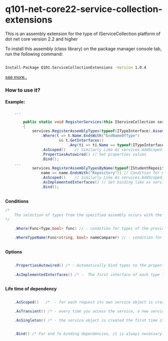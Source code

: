 # q101-net-core22-service-collection-extensions

This is an assembly extension for the type of IServiceCollection platform of dot net core version 2.2 and higher

 To install this assembly (class library) on the package manager console tab, run the following command:
```bash

Install-Package Q101.ServiceCollectionExtensions -Version 1.0.4

```

[see more..](https://www.nuget.org/packages/Q101.ServiceCollectionExtensions "")

### How to use it?

#### Example:

```cs
    ...
    
        public static void RegisterServices(this IServiceCollection services)
        {
            services.RegisterAssemblyTypes(typeof(ITypeInterface).Assembly)
                .Where(t => t.Name.EndsWith("EndNameOfType") 
                        && t.GetInterfaces()
                            .Any(ti => ti.Name == typeof(ITypeInterface).Name))
                .AsScoped()    // Similarly Like As services.AddScoped(T1, T2)
                .PropertiesAutowired() // Set properties values                
                .Bind();        
    ...
            services.RegisterAssemblyTypesByName(typeof(IStudentRepository).Assembly,
                name => name.EndsWith("Repository")) // Condition for name of type
                .AsScoped()    // Similarly Like As services.AddScoped(T1, T2)
                .AsImplementedInterfaces() // Set binding like as services.AddScoped<IRepository, Repository>();                
                .Bind();
     

```
**Conditions**

```cs
/* 
    The selection of types from the specified assembly occurs with the preliminary condition that     this is not an interface, and then the remaining specified conditions apply.
*/

    .Where(Func<Type,bool> func) // - condition for types of the previously specified assembly

    .WhereTypeName(Func<string, bool> nameComparer) // - condition for name of types
    
```

**Options**

```cs

    .PropertiesAutowired() /* - Automatically bind types to the properties of the specified types with an available setter. Types that were specified for bindings are bound to properties. */
    
    .AsImplementedInterfaces() /* -  The first interface of each type from which it is inherited is searched, and the type is specified as an implementation of this interface. */
    
```

**Life time of dependency**
```cs

    .AsScoped()   /*  - for each request its own service object is created. That is, if during one request there are several calls to the same service, then all of these calls will use the same service object. */

    .AsTransient() /* - every time you access the service, a new service object is created. During one request, there may be several calls to the service; accordingly, each call will create a new object. Such a life cycle model is best suited for lightweight services that do not store state data.*/

    .AsSingleton() /* - the service object is created the first time it is accessed, all subsequent requests use the same previously created service object.*/


    .Bind() /* For end fo binding dependencies, it is always necessary to execute the .Bind() method at the very end after all conditions. */

```


